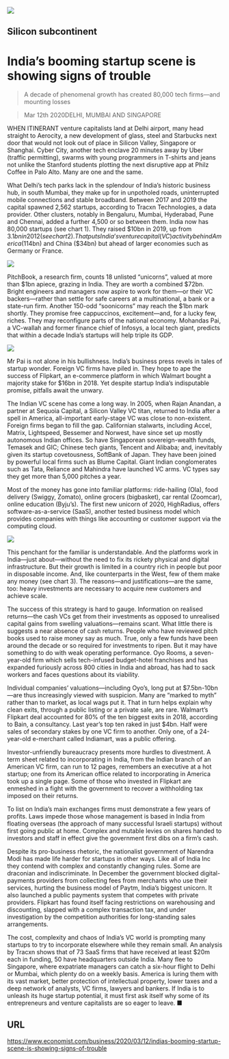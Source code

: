 ![](./images/20200314_WBD002_0.jpg)

## Silicon subcontinent

# India’s booming startup scene is showing signs of trouble

> A decade of phenomenal growth has created 80,000 tech firms—and mounting losses

> Mar 12th 2020DELHI, MUMBAI AND SINGAPORE

WHEN ITINERANT venture capitalists land at Delhi airport, many head straight to Aerocity, a new development of glass, steel and Starbucks next door that would not look out of place in Silicon Valley, Singapore or Shanghai. Cyber City, another tech enclave 20 minutes away by Uber (traffic permitting), swarms with young programmers in T-shirts and jeans not unlike the Stanford students plotting the next disruptive app at Philz Coffee in Palo Alto. Many are one and the same.

What Delhi’s tech parks lack in the splendour of India’s historic business hub, in south Mumbai, they make up for in unpotholed roads, uninterrupted mobile connections and stable broadband. Between 2017 and 2019 the capital spawned 2,562 startups, according to Tracxn Technologies, a data provider. Other clusters, notably in Bengaluru, Mumbai, Hyderabad, Pune and Chennai, added a further 4,500 or so between them. India now has 80,000 startups (see chart 1). They raised $10bn in 2019, up from $3.1bn in 2012 (see chart 2). That puts India’s venture capital (VC) activity behind America ($114bn) and China ($34bn) but ahead of larger economies such as Germany or France.



![](./images/20200314_WBC420.png)

PitchBook, a research firm, counts 18 unlisted “unicorns”, valued at more than $1bn apiece, grazing in India. They are worth a combined $72bn. Bright engineers and managers now aspire to work for them—or their VC backers—rather than settle for safe careers at a multinational, a bank or a state-run firm. Another 150-odd “soonicorns” may reach the $1bn mark shortly. They promise free cappuccinos, excitement—and, for a lucky few, riches. They may reconfigure parts of the national economy. Mohandas Pai, a VC-wallah and former finance chief of Infosys, a local tech giant, predicts that within a decade India’s startups will help triple its GDP.



![](./images/20200314_WBC419.png)

Mr Pai is not alone in his bullishness. India’s business press revels in tales of startup wonder. Foreign VC firms have piled in. They hope to ape the success of Flipkart, an e-commerce platform in which Walmart bought a majority stake for $16bn in 2018. Yet despite startup India’s indisputable promise, pitfalls await the unwary.

The Indian VC scene has come a long way. In 2005, when Rajan Anandan, a partner at Sequoia Capital, a Silicon Valley VC titan, returned to India after a spell in America, all-important early-stage VC was close to non-existent. Foreign firms began to fill the gap. Californian stalwarts, including Accel, Matrix, Lightspeed, Bessemer and Norwest, have since set up mostly autonomous Indian offices. So have Singaporean sovereign-wealth funds, Temasek and GIC; Chinese tech giants, Tencent and Alibaba; and, inevitably given its startup covetousness, SoftBank of Japan. They have been joined by powerful local firms such as Blume Capital. Giant Indian conglomerates such as Tata, Reliance and Mahindra have launched VC arms. VC types say they get more than 5,000 pitches a year.

Most of the money has gone into familiar platforms: ride-hailing (Ola), food delivery (Swiggy, Zomato), online grocers (bigbasket), car rental (Zoomcar), online education (Byju’s). The first new unicorn of 2020, HighRadius, offers software-as-a-service (SaaS), another tested business model which provides companies with things like accounting or customer support via the computing cloud.



![](./images/20200314_WBC430.png)

This penchant for the familiar is understandable. And the platforms work in India—just about—without the need to fix its rickety physical and digital infrastructure. But their growth is limited in a country rich in people but poor in disposable income. And, like counterparts in the West, few of them make any money (see chart 3). The reasons—and justifications—are the same, too: heavy investments are necessary to acquire new customers and achieve scale.

The success of this strategy is hard to gauge. Information on realised returns—the cash VCs get from their investments as opposed to unrealised capital gains from swelling valuations—remains scant. What little there is suggests a near absence of cash returns. People who have reviewed pitch books used to raise money say as much. True, only a few funds have been around the decade or so required for investments to ripen. But it may have something to do with weak operating performance. Oyo Rooms, a seven-year-old firm which sells tech-infused budget-hotel franchises and has expanded furiously across 800 cities in India and abroad, has had to sack workers and faces questions about its viability.

Individual companies’ valuations—including Oyo’s, long put at $7.5bn-10bn—are thus increasingly viewed with suspicion. Many are “marked to myth” rather than to market, as local wags put it. That in turn helps explain why clean exits, through a public listing or a private sale, are rare. Walmart’s Flipkart deal accounted for 80% of the ten biggest exits in 2018, according to Bain, a consultancy. Last year’s top ten raked in just $4bn. Half were sales of secondary stakes by one VC firm to another. Only one, of a 24-year-old e-merchant called Indiamart, was a public offering.

Investor-unfriendly bureaucracy presents more hurdles to divestment. A term sheet related to incorporating in India, from the Indian branch of an American VC firm, can run to 12 pages, remembers an executive at a hot startup; one from its American office related to incorporating in America took up a single page. Some of those who invested in Flipkart are enmeshed in a fight with the government to recover a withholding tax imposed on their returns.

To list on India’s main exchanges firms must demonstrate a few years of profits. Laws impede those whose management is based in India from floating overseas (the approach of many successful Israeli startups) without first going public at home. Complex and mutable levies on shares handed to investors and staff in effect give the government first dibs on a firm’s cash.

Despite its pro-business rhetoric, the nationalist government of Narendra Modi has made life harder for startups in other ways. Like all of India Inc they contend with complex and constantly changing rules. Some are draconian and indiscriminate. In December the government blocked digital-payments providers from collecting fees from merchants who use their services, hurting the business model of Paytm, India’s biggest unicorn. It also launched a public payments system that competes with private providers. Flipkart has found itself facing restrictions on warehousing and discounting, slapped with a complex transaction tax, and under investigation by the competition authorities for long-standing sales arrangements.

The cost, complexity and chaos of India’s VC world is prompting many startups to try to incorporate elsewhere while they remain small. An analysis by Tracxn shows that of 73 SaaS firms that have received at least $20m each in funding, 50 have headquarters outside India. Many flee to Singapore, where expatriate managers can catch a six-hour flight to Delhi or Mumbai, which plenty do on a weekly basis. America is luring them with its vast market, better protection of intellectual property, lower taxes and a deep network of analysts, VC firms, lawyers and bankers. If India is to unleash its huge startup potential, it must first ask itself why some of its entrepreneurs and venture capitalists are so eager to leave. ■

## URL

https://www.economist.com/business/2020/03/12/indias-booming-startup-scene-is-showing-signs-of-trouble
